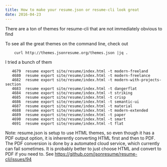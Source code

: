 ```yaml
---
title: How to make your resume.json or resume-cli look great
date: 2016-04-23
---
```


There are a ton of themes for resume-cli that are not immediately
obvious to find

To see all the great themes on the command line, check out

```
    curl http://themes.jsonresume.org/themes.json |jq .
```

I tried a bunch of them

```
   4679  resume export site/resume/index.html -t modern-freeland
   4680  resume export site/resume/index.html -t modern-freelance
   4682  resume export site/resume/index.html -t modern-with-projects-section
   4683  resume export site/resume/index.html -t dangerflat
   4684  resume export site/resume/index.html -t striking
   4685  resume export site/resume/index.html -t crisp
   4686  resume export site/resume/index.html -t semantic-ui
   4687  resume export site/resume/index.html -t material
   4688  resume export site/resume/index.html -t modern-extended
   4689  resume export site/resume/index.html -t paper
   4690  resume export site/resume/index.html -t smart
   4691  resume export site/resume/index.html -t flat

```

Note: resume.json is setup to use HTML themes, so even though it has a
PDF output option, it is inherently converting HTML first and then to
PDF. The PDF conversion is done by a automated cloud service, which
currently can fail sometimes. It is probably better to just choose HTML
and convert to PDF if you need to.
See https://github.com/jsonresume/resume-cli/issues/94
